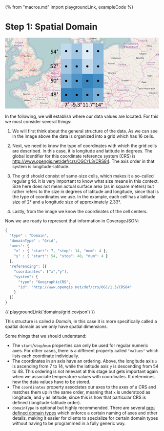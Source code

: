 {% from "macros.md" import playgroundLink, exampleCode %}

# Step 1: Spatial Domain

![Coordinates of cell centers](images/playground_temperature_coverage_with_points_coordinates.png)

In the following, we will establish where our data values are located.
For this we must consider several things:

1. We will first think about the general structure of the data.
As we can see in the image above the data is organized into a grid which has 16 cells.

2. Next, we need to know the type of coordinates with which the grid cells are described.
In this case, it is longitude and latitude in degrees.
The global identifier for this coordinate reference system (CRS) is http://www.opengis.net/def/crs/OGC/1.3/CRS84.
The axis order in that system is longitude-latitude.

3. The grid should consist of same-size cells, which makes it a so-called regular grid.
It is very important to know what size means in this context.
Size here does not mean actual surface area (as in square meters) but rather refers to the size in degrees of latitude and longitude,
since that is the type of coordinates we use.
In the example, each cell has a latitude size of 2° and a longitude size of approximately 2.33°.

4. Lastly, from the image we know the coordinates of the cell centers.

Now we are ready to represent that information in CoverageJSON:
```js
{
  "type" : "Domain",
  "domainType" : "Grid",
  "axes": {
    "x" : { "start": 7, "stop": 14, "num": 4 },
    "y" : { "start": 54, "stop": 48, "num": 4 }
  },
  "referencing": [{
    "coordinates": ["x","y"],
    "system": {
      "type": "GeographicCRS",
      "id": "http://www.opengis.net/def/crs/OGC/1.3/CRS84"
    }
  }]
}
```
{{ playgroundLink('domains/grid.covjson') }}

This structure is called a *Domain*, in this case it is more specifically called a spatial domain as we only have spatial dimensions.

Some things that we should understand:
- The `start`/`stop`/`num` properties can only be used for regular numeric axes. For other cases, there is a different property called `"values"` which lists each coordinate individually.
- The coordinates in an axis have an ordering. Above, the longitude axis `x` is ascending from 7 to 14, while the latitude axis `y` is descending from 54 to 48. This ordering is not relevant at this stage but gets important again when we associate temperature values with coordinates. It determines how the data values have to be stored.
- The `coordinates` property associates our axes to the axes of a CRS and matches them up in the same order, meaning that `x` is understood as longitude, and `y` as latitude, since this is how that particular CRS is defined (longitude-latitude order).
- `domainType` is optional but highly recommended. There are several [pre-defined domain types](https://covjson.org/domain-types/) which enforce a certain naming of axes and other details, making it easier for clients to specialize for certain domain types without having to be programmed in a fully generic way.


